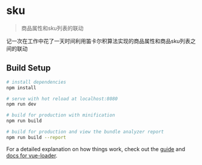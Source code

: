 # sku

> 商品属性和sku列表的联动

记一次在工作中花了一天时间利用笛卡尔积算法实现的商品属性和商品sku列表之间的联动

## Build Setup

``` bash
# install dependencies
npm install

# serve with hot reload at localhost:8080
npm run dev

# build for production with minification
npm run build

# build for production and view the bundle analyzer report
npm run build --report
```

For a detailed explanation on how things work, check out the [guide](http://vuejs-templates.github.io/webpack/) and [docs for vue-loader](http://vuejs.github.io/vue-loader).
